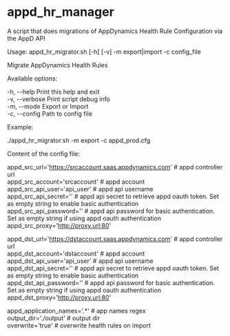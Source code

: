 # appd_hr_manager
A script that does migrations of AppDynamics Health Rule Configuration via the AppD API

Usage: appd_hr_migrator.sh [-h] [-v] -m export|import -c config_file

Migrate AppDynamics Health Rules

Available options:

-h, --help        Print this help and exit<br>
-v, --verbose     Print script debug info<br>
-m, --mode        Export or Import<br>
-c, --config      Path to config file<br>

Example:

./appd_hr_migrator.sh -m export -c appd_prod.cfg

Content of the config file:

appd_src_url='https://srcaccount.saas.appdynamics.com' # appd controller url<br>
appd_src_account='srcaccount' # appd account<br>
appd_src_api_user='api_user' # appd api username<br>
appd_src_api_secret='' # appd api secret to retrieve appd oauth token. Set as empty string to enable basic authentication<br>
appd_src_api_password='' # appd api password for basic authentication. Set as empty string if using appd oauth authentication<br>
appd_src_proxy='http://proxy.url:80'

appd_dst_url='https://dstaccount.saas.appdynamics.com' # appd controller url<br>
appd_dst_account='dstaccount' # appd account<br>
appd_dst_api_user='api_user' # appd api username<br>
appd_dst_api_secret='' # appd api secret to retrieve appd oauth token. Set as empty string to enable basic authentication<br>
appd_dst_api_password='' # appd api password for basic authentication. Set as empty string if using appd oauth authentication<br>
appd_dst_proxy='http://proxy.url:80'

appd_application_names='.*' # app names regex<br>
output_dir='./output' # output dir <br>
overwrite='true' # overwrite health rules on import
